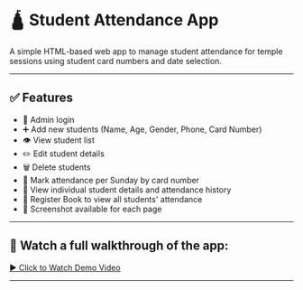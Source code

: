 # 🛕 Student Attendance App

A simple HTML-based web app to manage student attendance for temple sessions using student card numbers and date selection.

---

## ✅ Features
- 🔐 Admin login
- ➕ Add new students (Name, Age, Gender, Phone, Card Number)
- 👁️ View student list
- ✏️ Edit student details
- 🗑️ Delete students
- 📅 Mark attendance per Sunday by card number
- 📖 View individual student details and attendance history
- 📘 Register Book to view all students' attendance
- 📸 Screenshot available for each page

---

## 🎥 **Watch a full walkthrough of the app:**  
[▶️ Click to Watch Demo Video](https://drive.google.com/file/d/FILE_ID/view)

---

